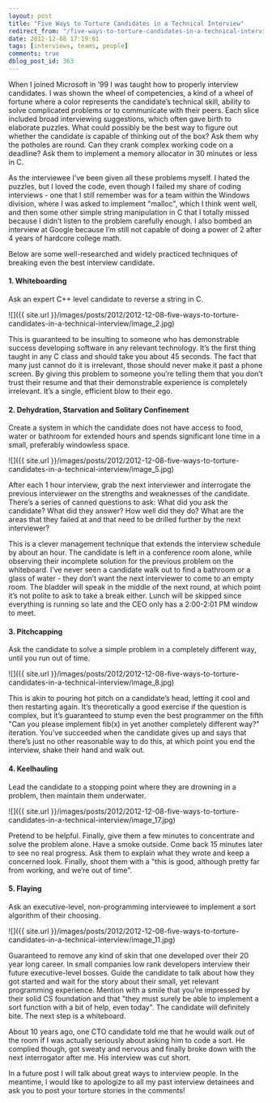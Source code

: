 ```yaml
---
layout: post
title: "Five Ways to Torture Candidates in a Technical Interview"
redirect_from: "/five-ways-to-torture-candidates-in-a-technical-interview/"
date: 2012-12-08 17:19:01
tags: [interviews, teams, people]
comments: true
dblog_post_id: 363
---
```

When I joined Microsoft in ‘99 I was taught how to properly interview candidates. I was shown the wheel of competencies, a kind of a wheel of fortune where a color represents the candidate’s technical skill, ability to solve complicated problems or to communicate with their peers. Each  slice included broad interviewing suggestions, which often gave birth to elaborate puzzles. What could possibly be the best way to figure out whether the candidate is capable of thinking out of the box? Ask them why the potholes are round. Can they crank complex working code on a deadline? Ask them to implement a memory allocator in 30 minutes or less in C.

As the interviewee I’ve been given all these problems myself. I hated the puzzles, but I loved the code, even though I failed my share of coding interviews - one that I still remember was for a team within the Windows division, where I was asked to implement "malloc", which I think went well, and then some other simple string manipulation in C that I totally missed because I didn’t listen to the problem carefully enough. I also bombed an interview at Google because I’m still not capable of doing a power of 2 after 4 years of hardcore college math.

Below are some well-researched and widely practiced techniques of breaking even the best interview candidate.

#### 1. Whiteboarding

Ask an expert C++ level candidate to reverse a string in C.

![]({{ site.url }}/images/posts/2012/2012-12-08-five-ways-to-torture-candidates-in-a-technical-interview/image_2.jpg)

This is guaranteed to be insulting to someone who has demonstrable success developing software in any relevant technology. It’s the first thing taught in any C class and should take you about 45 seconds. The fact that many just cannot do it is irrelevant, those should never make it past a phone screen. By giving this problem to someone you’re telling them that you don’t trust their resume and that their demonstrable experience is completely irrelevant. It’s a single, efficient blow to their ego.

#### 2. Dehydration, Starvation and Solitary Confinement

Create a system in which the candidate does not have access to food, water or bathroom for extended hours and spends significant lone time in a small, preferably windowless space.

![]({{ site.url }}/images/posts/2012/2012-12-08-five-ways-to-torture-candidates-in-a-technical-interview/image_5.jpg)

After each 1 hour interview, grab the next interviewer and interrogate the previous interviewer on the strengths and weaknesses of the candidate. There’s a series of canned questions to ask: What did you ask the candidate? What did they answer? How well did they do? What are the areas that they failed at and that need to be drilled further by the next interviewer?

This is a clever management technique that extends the interview schedule by about an hour. The candidate is left in a conference room alone, while observing their incomplete solution for the previous problem on the whiteboard. I’ve never seen a candidate walk out to find a bathroom or a glass of water - they don’t want the next interviewer to come to an empty room. The bladder will speak in the middle of the next round, at which point it’s not polite to ask to take a break either. Lunch will be skipped since everything is running so late and the CEO only has a 2:00-2:01 PM window to meet.

#### 3. Pitchcapping

Ask the candidate to solve a simple problem in a completely different way, until you run out of time.

![]({{ site.url }}/images/posts/2012/2012-12-08-five-ways-to-torture-candidates-in-a-technical-interview/image_8.jpg)

This is akin to pouring hot pitch on a candidate’s head, letting it cool and then restarting again. It’s theoretically a good exercise if the question is complex, but it’s guaranteed to stump even the best programmer on the fifth "Can you please implement fib(x) in yet another completely different way?" iteration. You’ve succeeded when the candidate gives up and says that there’s just no other reasonable way to do this, at which point you end the interview, shake their hand and walk out.

#### 4. Keelhauling

Lead the candidate to a stopping point where they are drowning in a problem, then maintain them underwater.

![]({{ site.url }}/images/posts/2012/2012-12-08-five-ways-to-torture-candidates-in-a-technical-interview/image_17.jpg)

Pretend to be helpful. Finally, give them a few minutes to concentrate and solve the problem alone. Have a smoke outside. Come back 15 minutes later to see no real progress. Ask them to explain what they wrote and keep a concerned look. Finally, shoot them with a "this is good, although pretty far from working, and we’re out of time".

#### 5. Flaying

Ask an executive-level, non-programming interviewee to implement a sort algorithm of their choosing.

![]({{ site.url }}/images/posts/2012/2012-12-08-five-ways-to-torture-candidates-in-a-technical-interview/image_11.jpg)

Guaranteed to remove any kind of skin that one developed over their 20 year long career. In small companies low rank developers interview their future executive-level bosses. Guide the candidate to talk about how they got started and wait for the story about their small, yet relevant programming experience. Mention with a smile that you’re impressed by their solid CS foundation and that "they must surely be able to implement a sort function with a bit of help, even today". The candidate will definitely bite. The next step is a whiteboard.

About 10 years ago, one CTO candidate told me that he would walk out of the room if I was actually seriously about asking him to code a sort. He complied though, got sweaty and nervous and finally broke down with the next interrogator after me. His interview was cut short.

In a future post I will talk about great ways to interview people. In the meantime, I would like to apologize to all my past interview detainees and ask you to post your torture stories in the comments!

